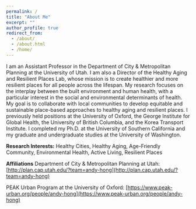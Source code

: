 ```yaml
---
permalink: /
title: "About Me"
excerpt: ""
author_profile: true
redirect_from: 
  - /about/
  - /about.html
  - /home/
---
```

I am an Assistant Professor in the Department of City & Metropolitan Planning at the University of Utah. I am also a Director of the Healthy Aging and Resilient Places Lab, whose mission is to create healthier and more resilient places for all people across the lifespan. My research focuses on the interplay between the built environment and human health, with a particular interest in the social and environmental determinants of health. My goal is to collaborate with local communities to develop equitable and sustainable place-based approaches to healthy aging and resilient places. I previously held positions at the University of Oxford, the George Institute for Global Health, the University of British Columbia, and the Korea Transport Institute. I completed my Ph.D. at the University of Southern California and my graduate and undergraduate studies at the University of Washington.

**Research Interests:** Healthy Cities, Healthy Aging, Age-Friendly Community, Environmental Health, Active Living, Resilient Places

**Affiliations**
Department of City & Metropolitan Planning at Utah:
[http://plan.cap.utah.edu/?team=andy-hong](http://plan.cap.utah.edu/?team=andy-hong)

PEAK Urban Program at the University of Oxford:
[https://www.peak-urban.org/people/andy-hong](https://www.peak-urban.org/people/andy-hong)
